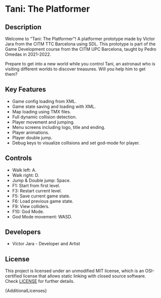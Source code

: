 # Tani: The Platformer

## Description

Welcome to "Tani: The Platformer"! A platformer prototype made by Víctor Jara from the CITM TTC Barcelona using SDL. This prototype is part of the Game Development course from the CITM UPC Barcelona, taught by Pedro Omedas in 2021-2022.

Prepare to get into a new world while you control Tani, an astronaut who is visiting different worlds to discover treasures. Will you help him to get them?

## Key Features

 - Game config loading from XML.
 - Game state saving and loading with XML.
 - Map loading using TMX files.
 - Full dynamic collision detection.
 - Player movement and jumping.
 - Menu screens including logo, title and ending.
 - Player animations.
 - Player double jump.
 - Debug keys to visualize collisions and set god-mode for player.
 
## Controls

 - Walk left: A.
 - Walk right: D.
 - Jump & Double jump: Space.
 - F1: Start from first level.
 - F3: Restart current level.
 - F5: Save current game state.
 - F6: Load previous game state.
 - F9: View colliders.
 - F10: God Mode.
 - God Mode movement: WASD.

## Developers

 - Víctor Jara - Developer and Artist


## License

This project is licensed under an unmodified MIT license, which is an OSI-certified license that allows static linking with closed source software. Check [LICENSE](LICENSE) for further details.

{AdditionalLicenses}
